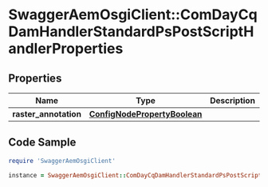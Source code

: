 # SwaggerAemOsgiClient::ComDayCqDamHandlerStandardPsPostScriptHandlerProperties

## Properties

Name | Type | Description | Notes
------------ | ------------- | ------------- | -------------
**raster_annotation** | [**ConfigNodePropertyBoolean**](ConfigNodePropertyBoolean.md) |  | [optional] 

## Code Sample

```ruby
require 'SwaggerAemOsgiClient'

instance = SwaggerAemOsgiClient::ComDayCqDamHandlerStandardPsPostScriptHandlerProperties.new(raster_annotation: null)
```



